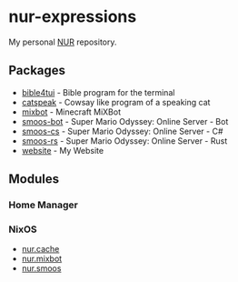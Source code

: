 # nur-expressions
My personal [NUR](https://github.com/nix-community/NUR) repository.

## Packages
- [bible4tui](https://github.com/SchweGELBin/Bible4TUI) - Bible program for the terminal
- [catspeak](https://github.com/SchweGELBin/catspeak) - Cowsay like program of a speaking cat
- [mixbot](https://github.com/SchweGELBin/MiXBot) - Minecraft MiXBot
- [smoos-bot](https://github.com/SchweGELBin/smoos/tree/main/smoos-bot) - Super Mario Odyssey: Online Server - Bot
- [smoos-cs](https://github.com/SchweGELBin/smoos/tree/main/smoos-cs) - Super Mario Odyssey: Online Server - C#
- [smoos-rs](https://github.com/SchweGELBin/smoos/tree/main/smoos-rs) - Super Mario Odyssey: Online Server - Rust
- [website](https://github.com/SchweGELBin/website) - My Website

## Modules
### Home Manager

### NixOS
- [nur.cache](./modules/nixos/cache.nix)
- [nur.mixbot](./modules/nixos/mixbot.nix)
- [nur.smoos](./modules/nixos/smoos.nix)
